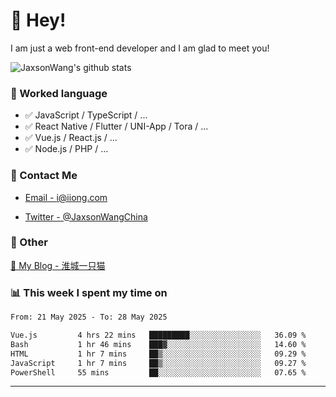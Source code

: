# 👋 Hey!

I am just a web front-end developer and I am glad to meet you!

![JaxsonWang's github stats](https://github-readme-stats.vercel.app/api?username=JaxsonWang&&show_icons=true&&title_color=1abc9c&&icon_color=1abc9c)


### 📝 Worked language

- ✅ JavaScript / TypeScript / ...
- ✅ React Native / Flutter / UNI-App / Tora / ...
- ✅ Vue.js / React.js / ...
- ✅ Node.js / PHP / ...

### 📮 Contact Me

- [Email - i@iiong.com](mailto:i@iiong.com)

- [Twitter - @JaxsonWangChina](https://twitter.com/JaxsonWangChina)

### 🤪 Other

[📌 My Blog - 淮城一只猫](https://iiong.com)

### 📊 This week I spent my time on

<!--START_SECTION:waka-->

```txt
From: 21 May 2025 - To: 28 May 2025

Vue.js         4 hrs 22 mins   █████████░░░░░░░░░░░░░░░░   36.09 %
Bash           1 hr 46 mins    ███▓░░░░░░░░░░░░░░░░░░░░░   14.60 %
HTML           1 hr 7 mins     ██▒░░░░░░░░░░░░░░░░░░░░░░   09.29 %
JavaScript     1 hr 7 mins     ██▒░░░░░░░░░░░░░░░░░░░░░░   09.27 %
PowerShell     55 mins         ██░░░░░░░░░░░░░░░░░░░░░░░   07.65 %
```

<!--END_SECTION:waka-->

---
